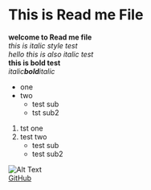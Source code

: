 # This is Read me File
**welcome to Read me file**<br>
*this is italic style test*<br>
_hello this is also italic test_<br>
__this is bold test__<br>
_italic**bold**italic_<br>
* one
* two 
   * test sub
   * tst sub2
1. tst one
2. test two
    * test sub
    * test sub2

![Alt Text](http://www.planwallpaper.com/static/images/9-credit-1.jpg)<br>
[GitHub](http://javafirst.in)
